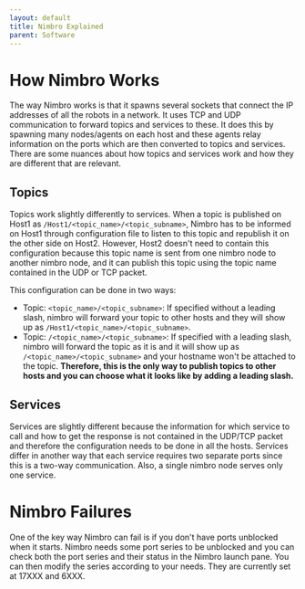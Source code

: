 ```yaml
---
layout: default
title: Nimbro Explained
parent: Software
---
```


# How Nimbro Works

The way Nimbro works is that it spawns several sockets that connect the IP addresses of all the robots in a network. It uses TCP and UDP communication to forward topics and services to these. It does this by spawning many nodes/agents on each host and these agents relay information on the ports which are then converted to topics and services. There are some nuances about how topics and services work and how they are different that are relevant.

## Topics

Topics work slightly differently to services. When a topic is published on Host1 as `/Host1/<topic_name>/<topic_subname>`, Nimbro has to be informed on Host1 through configuration file to listen to this topic and republish it on the other side on Host2. However, Host2 doesn't need to contain this configuration because this topic name is sent from one nimbro node to another nimbro node, and it can publish this topic using the topic name contained in the UDP or TCP packet. 

This configuration can be done in two ways:
- Topic: `<topic_name>/<topic_subname>`: If specified without a leading slash, nimbro will forward your topic to other hosts and they will show up as `/Host1/<topic_name>/<topic_subname>`.
- Topic: `/<topic_name>/<topic_subname>`: If specified with a leading slash, nimbro will forward the topic as it is and it will show up as `/<topic_name>/<topic_subname>` and your hostname won't be attached to the topic. **Therefore, this is the only way to publish topics to other hosts and you can choose what it looks like by adding a leading slash.**

## Services

Services are slightly different because the information for which service to call and how to get the response is not contained in the UDP/TCP packet and therefore the configuration needs to be done in all the hosts. Services differ in another way that each service requires two separate ports since this is a two-way communication. Also, a single nimbro node serves only one service.


# Nimbro Failures

One of the key way Nimbro can fail is if you don't have ports unblocked when it starts. Nimbro needs some port series to be unblocked and you can check both the port series and their status in the Nimbro launch pane. You can then modify the series according to your needs. They are currently set at 17XXX and 6XXX. 
